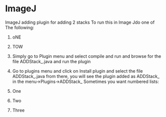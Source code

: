 # ImageJ
ImageJ adding plugin for adding 2 stacks
To run this in Image Jdo one of The following:
1. oNE
2. TOW
1. Simply go to Plugin menu and select compile and run and browse for the file ADDStack_.java and run the plugin
2. Go to plugins menu and click on Install plugin and select the file ADDStack_.java from there, you will see the plugin added as ADDStack_ in the menu->Plugins->ADDStack_
Sometimes you want numbered lists:

1. One
2. Two
3. Three
